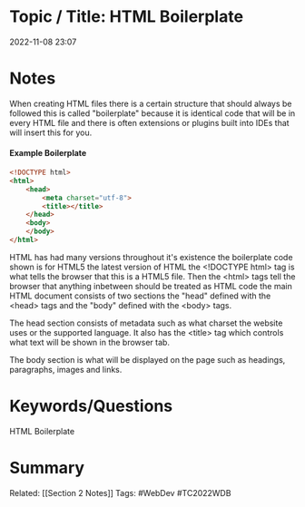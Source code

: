 # Topic / Title: HTML Boilerplate

2022-11-08
23:07
# Notes
When creating HTML files there is a certain structure that should always be followed this is called "boilerplate" because it is identical code that will be in every HTML file and there is often extensions or plugins built into IDEs that will insert this for you.

#### Example Boilerplate
```html
<!DOCTYPE html>
<html>
	<head>
		<meta charset="utf-8">
		<title></title>
	</head>
	<body>
	</body>
</html>
```

HTML has had many versions throughout it's existence the boilerplate code shown is for HTML5 the latest version of HTML the \<!DOCTYPE html> tag is what tells the browser that this is a HTML5 file. Then the \<html> tags tell the browser that anything inbetween should be treated as HTML code the main HTML document consists of two sections the "head" defined with the \<head> tags and the "body" defined with the \<body> tags.

The head section consists of metadata such as what charset the website uses or the supported language. It also has the \<title> tag which controls what text will be shown in the browser tab.

The body section is what will be displayed on the page such as headings, paragraphs, images and links.
# Keywords/Questions
HTML Boilerplate

# Summary

Related: [[Section 2 Notes]]
Tags: #WebDev #TC2022WDB 